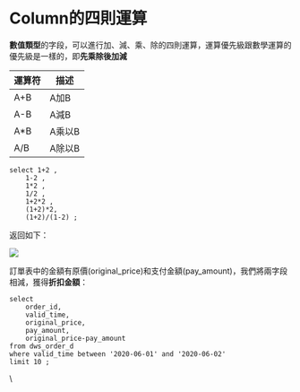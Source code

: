 # Column的四則運算

**數值類型**的字段，可以進行加、減、乘、除的四則運算，運算優先級跟數學運算的優先級是一樣的，即**先乘除後加減**

| 運算符  | 描述   |
| ---- | ---- |
| A+B  | A加B  |
| A-B  | A減B  |
| A\*B | A乘以B |
| A/B  | A除以B |

```
select 1+2 ,    
    1-2 ,    
    1*2 ,    
    1/2 ,    
    1+2*2 ,    
    (1+2)*2,    
    (1+2)/(1-2) ;
```

返回如下：

![](https://tva1.sinaimg.cn/large/008eGmZEly1gpc7orx8a1j30th0b374l.jpg)

訂單表中的金額有原價(original\_price)和支付金額(pay\_amount)，我們將兩字段相減，獲得**折扣金額**：

```
select   
    order_id,  
    valid_time, 
    original_price,  
    pay_amount,  
    original_price-pay_amount
from dws_order_d 
where valid_time between '2020-06-01' and '2020-06-02'
limit 10 ;
```

\
